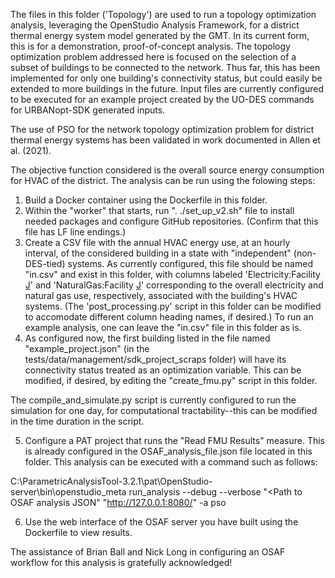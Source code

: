 The files in this folder ('Topology') are used to run a topology optimization analysis, leveraging the OpenStudio Analysis Framework, for a district thermal energy system model generated by the GMT.
In its current form, this is for a demonstration, proof-of-concept analysis. The topology optimization problem addressed here is focused on the selection
of a subset of buildings to be connected to the network. Thus far, this has been implemented for only one building's connectivity status, but could easily
be extended to more buildings in the future. Input files are currently configured to be executed for an example project created by the UO-DES commands for
URBANopt-SDK generated inputs.

The use of PSO for the network topology optimization problem for district thermal energy systems has been validated in work documented in Allen et al. (2021).

The objective function considered is the overall source energy consumption for HVAC of the district. The analysis can be run using the folowing steps:

1. Build a Docker container using the Dockerfile in this folder.
2. Within the "worker" that starts, run ". ./set_up_v2.sh" file to install needed packages and configure GitHub repositories. (Confirm that this file has LF line endings.)
3. Create a CSV file with the annual HVAC energy use, at an hourly interval, of the considered building in a state with "independent" (non-DES-tied)
systems. As currently configured, this file should be named "in.csv" and exist in this folder, with columns labeled 'Electricity:Facility [J](TimeStep)' and
'NaturalGas:Facility [J](TimeStep)' corresponding to the overall electricity and natural gas use, respectively, associated with the building's HVAC systems.
(The 'post_processing.py' script in this folder can be modified to accomodate different column heading names, if desired.) To run an example analysis, one can
leave the "in.csv" file in this folder as is.
4. As configured now, the first building listed in the file named "example_project.json" (in the tests/data/management/sdk_project_scraps folder) will have its connectivity status treated as an optimization variable.
This can be modified, if desired, by editing the "create_fmu.py" script in this folder.

The compile_and_simulate.py script is currently configured to run the simulation for one day, for computational tractability--this can be modified in the time duration in the script.

5. Configure a PAT project that runs the "Read FMU Results" measure. This is already configured in the OSAF_analysis_file.json file located in this folder.
This analysis can be executed with a command such as follows:

<path to Ruby exe in PAT> C:\ParametricAnalysisTool-3.2.1\pat\OpenStudio-server\bin\openstudio_meta run_analysis --debug --verbose "<Path to OSAF analysis JSON" "http://127.0.0.1:8080/" -a pso

6. Use the web interface of the OSAF server you have built using the Dockerfile to view results.


The assistance of Brian Ball and Nick Long in configuring an OSAF workflow for this analysis is gratefully acknowledged!
